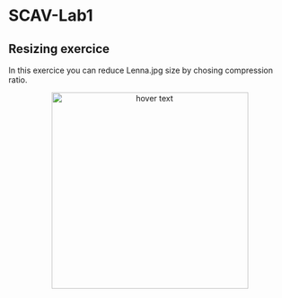 # SCAV-Lab1
## Resizing exercice
In this exercice you can reduce Lenna.jpg size by chosing compression ratio. 
<p align="center">
  <img src="SCAV-Lab1/Results/Lenna_resize0.jpg" width="350" title="hover text">
</p>
